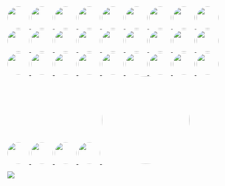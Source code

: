 
<a href="https://github.com/visiky">
  <img src="https://avatars.githubusercontent.com/u/15646325?v=4" style="border-radius: 50%" width="50" />
</a>
<a href="https://github.com/hustcc">
  <img src="https://avatars.githubusercontent.com/u/7856674?v=4" style="border-radius: 50%" width="50" />
</a>
<a href="https://github.com/lxfu1">
  <img src="https://avatars.githubusercontent.com/u/31396322?v=4" style="border-radius: 50%" width="50" />
</a>
<a href="https://github.com/liuzhenying">
  <img src="https://avatars.githubusercontent.com/u/11748654?v=4" style="border-radius: 50%" width="50" />
</a>
<a href="https://github.com/zqlu">
  <img src="https://avatars.githubusercontent.com/u/1142242?v=4" style="border-radius: 50%" width="50" />
</a>
<a href="https://github.com/arcsin1">
  <img src="https://avatars.githubusercontent.com/u/13724222?v=4" style="border-radius: 50%" width="50" />
</a>
<a href="https://github.com/zhangzhonghe">
  <img src="https://avatars.githubusercontent.com/u/38434641?v=4" style="border-radius: 50%" width="50" />
</a>
<a href="https://github.com/yp0413150120">
  <img src="https://avatars.githubusercontent.com/u/24318174?v=4" style="border-radius: 50%" width="50" />
</a>
<a href="https://github.com/BBSQQ">
  <img src="https://avatars.githubusercontent.com/u/35586469?v=4" style="border-radius: 50%" width="50" />
</a>
<a href="https://github.com/DarrenPei">
  <img src="https://avatars.githubusercontent.com/u/42288791?v=4" style="border-radius: 50%" width="50" />
</a>
<a href="https://github.com/pearmini">
  <img src="https://avatars.githubusercontent.com/u/49330279?v=4" style="border-radius: 50%" width="50" />
</a>
<a href="https://github.com/connono">
  <img src="https://avatars.githubusercontent.com/u/36756846?v=4" style="border-radius: 50%" width="50" />
</a>
<a href="https://github.com/yujs">
  <img src="https://avatars.githubusercontent.com/u/16610138?v=4" style="border-radius: 50%" width="50" />
</a>
<a href="https://github.com/afc163">
  <img src="https://avatars.githubusercontent.com/u/507615?v=4" style="border-radius: 50%" width="50" />
</a>
<a href="https://github.com/mjul">
  <img src="https://avatars.githubusercontent.com/u/142868?v=4" style="border-radius: 50%" width="50" />
</a>
<a href="https://github.com/jinhuiWong">
  <img src="https://avatars.githubusercontent.com/u/23117130?v=4" style="border-radius: 50%" width="50" />
</a>
<a href="https://github.com/kagawagao">
  <img src="https://avatars.githubusercontent.com/u/6930280?v=4" style="border-radius: 50%" width="50" />
</a>
<a href="https://github.com/MrSmallLiu">
  <img src="https://avatars.githubusercontent.com/u/26038018?v=4" style="border-radius: 50%" width="50" />
</a>
<a href="https://github.com/ntscshen">
  <img src="https://avatars.githubusercontent.com/u/21041458?v=4" style="border-radius: 50%" width="50" />
</a>
<a href="https://github.com/guonanci">
  <img src="https://avatars.githubusercontent.com/u/12762626?v=4" style="border-radius: 50%" width="50" />
</a>
<a href="https://github.com/ai-qing-hai">
  <img src="https://avatars.githubusercontent.com/u/65594180?v=4" style="border-radius: 50%" width="50" />
</a>
<a href="https://github.com/DawnLck">
  <img src="https://avatars.githubusercontent.com/u/12195307?v=4" style="border-radius: 50%" width="50" />
</a>
<a href="https://github.com/CarisL">
  <img src="https://avatars.githubusercontent.com/u/13416424?v=4" style="border-radius: 50%" width="50" />
</a>
<a href="https://github.com/mayneyao">
  <img src="https://avatars.githubusercontent.com/u/6588202?v=4" style="border-radius: 50%" width="50" />
</a>
<a href="https://github.com/yanglbme">
  <img src="https://avatars.githubusercontent.com/u/21008209?v=4" style="border-radius: 50%" width="50" />
</a>
<a href="https://github.com/beewolf233">
  <img src="https://avatars.githubusercontent.com/u/24711525?v=4" style="border-radius: 50%" width="50" />
</a>
<a href="https://github.com/lqzhgood">
  <img src="https://avatars.githubusercontent.com/u/9134671?v=4" style="border-radius: 50%" width="50" />
</a>
<a href="https://github.com/neoddish">
  <img src="https://avatars.githubusercontent.com/u/6898060?v=4" style="border-radius: 50%" width="50" />
</a>
<a href="https://github.com/stack-stark">
  <img src="https://avatars.githubusercontent.com/u/46991054?v=4" style="border-radius: 50%" width="50" />
</a>
<a href="https://github.com/NewByVector">
  <img src="https://avatars.githubusercontent.com/u/20186737?v=4" style="border-radius: 50%" width="50" />
</a>
<a href="https://github.com/xrkffgg">
  <img src="https://avatars.githubusercontent.com/u/29775873?v=4" style="border-radius: 50%" width="50" />
</a>
<a href="https://github.com/xingwanying">
  <img src="https://avatars.githubusercontent.com/u/10885578?v=4" height="auto" width="200" style="border-radius:50%" />
</a>

[![](https://avatars.githubusercontent.com/u/10885578?v=4&s=50)](https://github.com/xingwanying)
